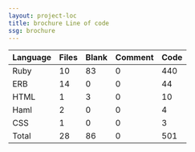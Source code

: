```yaml
---
layout: project-loc
title: brochure Line of code
ssg: brochure
---
```

<div class="table-responsive">
<table class="table">
<thead><tr>
<th>Language</th>
<th>Files</th>
<th>Blank</th>
<th>Comment</th>
<th>Code</th>
</tr></thead><tbody>
<tr><td>Ruby</td><td> 10</td><td> 83</td><td> 0</td><td> 440</td></tr>
<tr><td>ERB</td><td> 14</td><td> 0</td><td> 0</td><td> 44</td></tr>
<tr><td>HTML</td><td> 1</td><td> 3</td><td> 0</td><td> 10</td></tr>
<tr><td>Haml</td><td> 2</td><td> 0</td><td> 0</td><td> 4</td></tr>
<tr><td>CSS</td><td> 1</td><td> 0</td><td> 0</td><td> 3</td></tr>
<tr><td>Total</td><td>28</td><td>86</td><td>0</td><td>501</td></tr>
</tbody></table></div>
